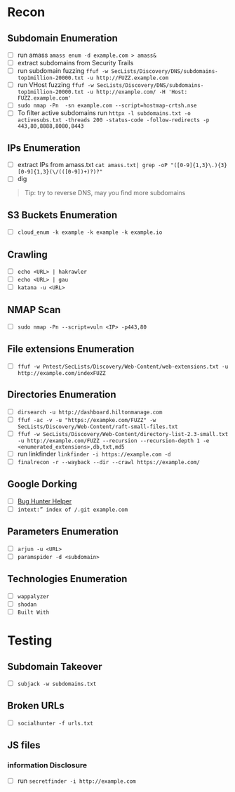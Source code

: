 # Recon
## Subdomain Enumeration
- [ ] run amass `amass enum -d example.com > amass&`
- [ ] extract subdomains from Security Trails
- [ ] run subdomain fuzzing `ffuf -w SecLists/Discovery/DNS/subdomains-top1million-20000.txt -u http://FUZZ.example.com`
- [ ] run VHost fuzzing `ffuf -w SecLists/Discovery/DNS/subdomains-top1million-20000.txt -u http://example.com/ -H 'Host: FUZZ.example.com'`
- [ ] `sudo nmap -Pn  -sn example.com --script=hostmap-crtsh.nse`
- [ ] To filter active subdomains run `httpx -l subdomains.txt -o activesubs.txt -threads 200 -status-code -follow-redirects -p 443,80,8888,8080,8443`
## IPs Enumeration
- [ ] extract IPs from amass.txt `cat amass.txt| grep -oP "([0-9]{1,3}\.){3}[0-9]{1,3}(\/(([0-9])+)?)?"`
- [ ] dig <hostname>
> Tip: try to reverse DNS, may you find more subdomains <be>

## S3 Buckets Enumeration
- [ ] `cloud_enum -k example -k example -k example.io`

## Crawling
- [ ] `echo <URL> | hakrawler`
- [ ] `echo <URL> | gau`
- [ ] `katana -u <URL>`

## NMAP Scan
- [ ] `sudo nmap -Pn --script=vuln <IP> -p443,80`
## File extensions Enumeration
- [ ] `ffuf -w Pntest/SecLists/Discovery/Web-Content/web-extensions.txt -u http://example.com/indexFUZZ`
## Directories Enumeration
- [ ] `dirsearch -u http://dashboard.hiltonmanage.com`
- [ ] `ffuf -ac -v -u "https://exampke.com/FUZZ" -w SecLists/Discovery/Web-Content/raft-small-files.txt`
- [ ] `ffuf -w SecLists/Discovery/Web-Content/directory-list-2.3-small.txt -u http://example.com/FUZZ --recursion --recursion-depth 1 -e <enumerated_extensions>,db,txt,md5`
- [ ] run linkfinder `linkfinder -i https://example.com -d`
- [ ] `finalrecon -r --wayback --dir --crawl https://example.com/`

## Google Dorking
- [ ] [Bug Hunter Helper](https://dorks.faisalahmed.me/)
- [ ] `intext:” index of /.git example.com`
## Parameters Enumeration
- [ ] `arjun -u <URL>`
- [ ] `paramspider -d <subdomain>`
## Technologies Enumeration
- [ ] `wappalyzer`
- [ ] `shodan`
- [ ] `Built With`
# Testing
## Subdomain Takeover
- [ ] `subjack -w subdomains.txt`
## Broken URLs
- [ ] `socialhunter -f urls.txt`
## JS files
### information Disclosure
- [ ] run `secretfinder -i http://example.com`
